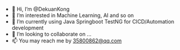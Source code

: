 - 👋 Hi, I’m @DekuanKong
- 👀 I’m interested in Machine Learning, AI and so on 
- 🌱 I’m currently using Java Springboot TestNG for CICD/Automation development
- 💞️ I’m looking to collaborate on ...
- 📫 You may reach me by 35800862@qq.com 

<!---
DekuanKong/DekuanKong is a ✨ special ✨ repository because its `README.md` (this file) appears on your GitHub profile.
You can click the Preview link to take a look at your changes.
--->
